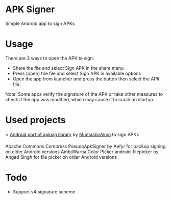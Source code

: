 # APK Signer
Simple Android app to sign APKs

# Usage

There are 3 ways to open the APK to sign:
* Share the file and select Sign APK in the share menu
* Press (open) the file and select Sign APK in available options
* Open the app from launcher and press the button then select the APK file.

Note: Some apps verify the signature of the APK or take other measures to check if the app was modified, which may cause it to crash on startup.

# Used projects
⭐ [Android port of apksig library](https://github.com/MuntashirAkon/apksig-android) by [MuntashirAkon](https://github.com/MuntashirAkon) to sign APKs

Apache Commons Compress
PseudoApkSigner by Aefyr for backup signing on older Android versions
AmbilWarna Color Picker
android-filepicker by Angad Singh for file picker on older Android versions

# Todo
* Support v4 signature scheme